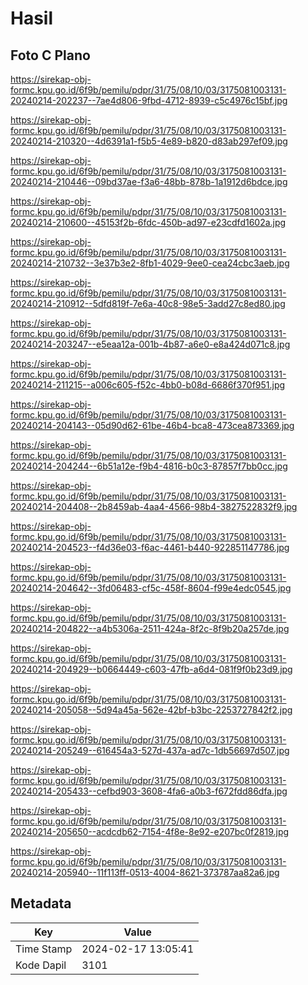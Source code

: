 # Hasil

## Foto C Plano

https://sirekap-obj-formc.kpu.go.id/6f9b/pemilu/pdpr/31/75/08/10/03/3175081003131-20240214-202237--7ae4d806-9fbd-4712-8939-c5c4976c15bf.jpg

https://sirekap-obj-formc.kpu.go.id/6f9b/pemilu/pdpr/31/75/08/10/03/3175081003131-20240214-210320--4d6391a1-f5b5-4e89-b820-d83ab297ef09.jpg

https://sirekap-obj-formc.kpu.go.id/6f9b/pemilu/pdpr/31/75/08/10/03/3175081003131-20240214-210446--09bd37ae-f3a6-48bb-878b-1a1912d6bdce.jpg

https://sirekap-obj-formc.kpu.go.id/6f9b/pemilu/pdpr/31/75/08/10/03/3175081003131-20240214-210600--45153f2b-6fdc-450b-ad97-e23cdfd1602a.jpg

https://sirekap-obj-formc.kpu.go.id/6f9b/pemilu/pdpr/31/75/08/10/03/3175081003131-20240214-210732--3e37b3e2-8fb1-4029-9ee0-cea24cbc3aeb.jpg

https://sirekap-obj-formc.kpu.go.id/6f9b/pemilu/pdpr/31/75/08/10/03/3175081003131-20240214-210912--5dfd819f-7e6a-40c8-98e5-3add27c8ed80.jpg

https://sirekap-obj-formc.kpu.go.id/6f9b/pemilu/pdpr/31/75/08/10/03/3175081003131-20240214-203247--e5eaa12a-001b-4b87-a6e0-e8a424d071c8.jpg

https://sirekap-obj-formc.kpu.go.id/6f9b/pemilu/pdpr/31/75/08/10/03/3175081003131-20240214-211215--a006c605-f52c-4bb0-b08d-6686f370f951.jpg

https://sirekap-obj-formc.kpu.go.id/6f9b/pemilu/pdpr/31/75/08/10/03/3175081003131-20240214-204143--05d90d62-61be-46b4-bca8-473cea873369.jpg

https://sirekap-obj-formc.kpu.go.id/6f9b/pemilu/pdpr/31/75/08/10/03/3175081003131-20240214-204244--6b51a12e-f9b4-4816-b0c3-87857f7bb0cc.jpg

https://sirekap-obj-formc.kpu.go.id/6f9b/pemilu/pdpr/31/75/08/10/03/3175081003131-20240214-204408--2b8459ab-4aa4-4566-98b4-3827522832f9.jpg

https://sirekap-obj-formc.kpu.go.id/6f9b/pemilu/pdpr/31/75/08/10/03/3175081003131-20240214-204523--f4d36e03-f6ac-4461-b440-922851147786.jpg

https://sirekap-obj-formc.kpu.go.id/6f9b/pemilu/pdpr/31/75/08/10/03/3175081003131-20240214-204642--3fd06483-cf5c-458f-8604-f99e4edc0545.jpg

https://sirekap-obj-formc.kpu.go.id/6f9b/pemilu/pdpr/31/75/08/10/03/3175081003131-20240214-204822--a4b5306a-2511-424a-8f2c-8f9b20a257de.jpg

https://sirekap-obj-formc.kpu.go.id/6f9b/pemilu/pdpr/31/75/08/10/03/3175081003131-20240214-204929--b0664449-c603-47fb-a6d4-081f9f0b23d9.jpg

https://sirekap-obj-formc.kpu.go.id/6f9b/pemilu/pdpr/31/75/08/10/03/3175081003131-20240214-205058--5d94a45a-562e-42bf-b3bc-2253727842f2.jpg

https://sirekap-obj-formc.kpu.go.id/6f9b/pemilu/pdpr/31/75/08/10/03/3175081003131-20240214-205249--616454a3-527d-437a-ad7c-1db56697d507.jpg

https://sirekap-obj-formc.kpu.go.id/6f9b/pemilu/pdpr/31/75/08/10/03/3175081003131-20240214-205433--cefbd903-3608-4fa6-a0b3-f672fdd86dfa.jpg

https://sirekap-obj-formc.kpu.go.id/6f9b/pemilu/pdpr/31/75/08/10/03/3175081003131-20240214-205650--acdcdb62-7154-4f8e-8e92-e207bc0f2819.jpg

https://sirekap-obj-formc.kpu.go.id/6f9b/pemilu/pdpr/31/75/08/10/03/3175081003131-20240214-205940--11f113ff-0513-4004-8621-373787aa82a6.jpg


## Metadata

| Key        | Value               |
| ---------- | ------------------- |
| Time Stamp | 2024-02-17 13:05:41 |
| Kode Dapil | 3101                |



